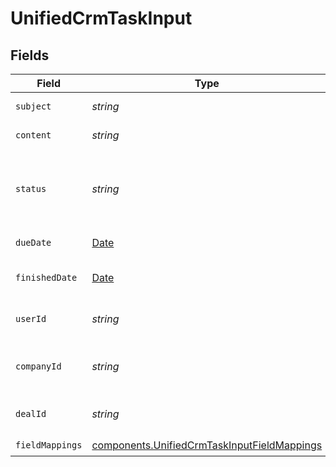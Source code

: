 # UnifiedCrmTaskInput


## Fields

| Field                                                                                                      | Type                                                                                                       | Required                                                                                                   | Description                                                                                                |
| ---------------------------------------------------------------------------------------------------------- | ---------------------------------------------------------------------------------------------------------- | ---------------------------------------------------------------------------------------------------------- | ---------------------------------------------------------------------------------------------------------- |
| `subject`                                                                                                  | *string*                                                                                                   | :heavy_check_mark:                                                                                         | The subject of the task                                                                                    |
| `content`                                                                                                  | *string*                                                                                                   | :heavy_check_mark:                                                                                         | The content of the task                                                                                    |
| `status`                                                                                                   | *string*                                                                                                   | :heavy_check_mark:                                                                                         | The status of the task. Authorized values are PENDING, COMPLETED.                                          |
| `dueDate`                                                                                                  | [Date](https://developer.mozilla.org/en-US/docs/Web/JavaScript/Reference/Global_Objects/Date)              | :heavy_minus_sign:                                                                                         | The due date of the task                                                                                   |
| `finishedDate`                                                                                             | [Date](https://developer.mozilla.org/en-US/docs/Web/JavaScript/Reference/Global_Objects/Date)              | :heavy_minus_sign:                                                                                         | The finished date of the task                                                                              |
| `userId`                                                                                                   | *string*                                                                                                   | :heavy_minus_sign:                                                                                         | The UUID of the user tied to the task                                                                      |
| `companyId`                                                                                                | *string*                                                                                                   | :heavy_minus_sign:                                                                                         | The UUID fo the company tied to the task                                                                   |
| `dealId`                                                                                                   | *string*                                                                                                   | :heavy_minus_sign:                                                                                         | The UUID of the deal tied to the task                                                                      |
| `fieldMappings`                                                                                            | [components.UnifiedCrmTaskInputFieldMappings](../../models/components/unifiedcrmtaskinputfieldmappings.md) | :heavy_check_mark:                                                                                         | N/A                                                                                                        |